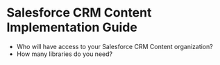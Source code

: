 # Salesforce CRM Content Implementation Guide

* Who will have access to your Salesforce CRM Content organization?
* How many libraries do you need?
